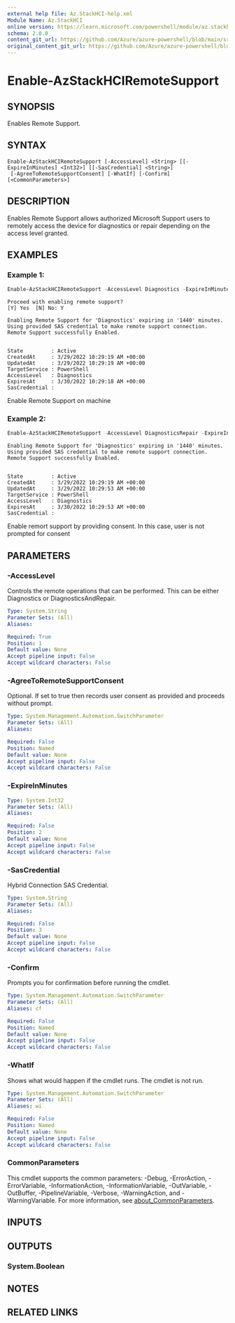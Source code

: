 ```yaml
---
external help file: Az.StackHCI-help.xml
Module Name: Az.StackHCI
online version: https://learn.microsoft.com/powershell/module/az.stackhci/enable-azstackhciremotesupport
schema: 2.0.0
content_git_url: https://github.com/Azure/azure-powershell/blob/main/src/StackHCI/StackHCI/help/Enable-AzStackHCIRemoteSupport.md
original_content_git_url: https://github.com/Azure/azure-powershell/blob/main/src/StackHCI/StackHCI/help/Enable-AzStackHCIRemoteSupport.md
---
```


# Enable-AzStackHCIRemoteSupport

## SYNOPSIS
Enables Remote Support.

## SYNTAX

```
Enable-AzStackHCIRemoteSupport [-AccessLevel] <String> [[-ExpireInMinutes] <Int32>] [[-SasCredential] <String>]
 [-AgreeToRemoteSupportConsent] [-WhatIf] [-Confirm] [<CommonParameters>]
```

## DESCRIPTION
Enables Remote Support allows authorized Microsoft Support users to remotely access the device for diagnostics or repair depending on the access level granted.

## EXAMPLES

### Example 1:
```powershell
Enable-AzStackHCIRemoteSupport -AccessLevel Diagnostics -ExpireInMinutes 1440 -SasCredential "Sample SAS"
```

```output
Proceed with enabling remote support?
[Y] Yes  [N] No: Y

Enabling Remote Support for 'Diagnostics' expiring in '1440' minutes.
Using provided SAS credential to make remote support connection.
Remote Support successfully Enabled.


State         : Active
CreatedAt     : 3/29/2022 10:29:19 AM +00:00
UpdatedAt     : 3/29/2022 10:29:19 AM +00:00
TargetService : PowerShell
AccessLevel   : Diagnostics
ExpiresAt     : 3/30/2022 10:29:18 AM +00:00
SasCredential :
```

Enable Remote Support on machine

### Example 2:
```powershell
Enable-AzStackHCIRemoteSupport -AccessLevel DiagnosticsRepair -ExpireInMinutes 1440 -SasCredential "Sample SAS" -AgreeToRemoteSupportConsent
```

```output
Enabling Remote Support for 'Diagnostics' expiring in '1440' minutes.
Using provided SAS credential to make remote support connection.
Remote Support successfully Enabled.


State         : Active
CreatedAt     : 3/29/2022 10:29:19 AM +00:00
UpdatedAt     : 3/29/2022 10:29:53 AM +00:00
TargetService : PowerShell
AccessLevel   : Diagnostics
ExpiresAt     : 3/30/2022 10:29:53 AM +00:00
SasCredential :
```

Enable remort support by providing consent.
In this case, user is not prompted for consent

## PARAMETERS

### -AccessLevel
Controls the remote operations that can be performed.
This can be either Diagnostics or DiagnosticsAndRepair.

```yaml
Type: System.String
Parameter Sets: (All)
Aliases:

Required: True
Position: 1
Default value: None
Accept pipeline input: False
Accept wildcard characters: False
```

### -AgreeToRemoteSupportConsent
Optional.
If set to true then records user consent as provided and proceeds without prompt.

```yaml
Type: System.Management.Automation.SwitchParameter
Parameter Sets: (All)
Aliases:

Required: False
Position: Named
Default value: None
Accept pipeline input: False
Accept wildcard characters: False
```

### -ExpireInMinutes

```yaml
Type: System.Int32
Parameter Sets: (All)
Aliases:

Required: False
Position: 2
Default value: None
Accept pipeline input: False
Accept wildcard characters: False
```

### -SasCredential
Hybrid Connection SAS Credential.

```yaml
Type: System.String
Parameter Sets: (All)
Aliases:

Required: False
Position: 3
Default value: None
Accept pipeline input: False
Accept wildcard characters: False
```

### -Confirm
Prompts you for confirmation before running the cmdlet.

```yaml
Type: System.Management.Automation.SwitchParameter
Parameter Sets: (All)
Aliases: cf

Required: False
Position: Named
Default value: None
Accept pipeline input: False
Accept wildcard characters: False
```

### -WhatIf
Shows what would happen if the cmdlet runs.
The cmdlet is not run.

```yaml
Type: System.Management.Automation.SwitchParameter
Parameter Sets: (All)
Aliases: wi

Required: False
Position: Named
Default value: None
Accept pipeline input: False
Accept wildcard characters: False
```

### CommonParameters
This cmdlet supports the common parameters: -Debug, -ErrorAction, -ErrorVariable, -InformationAction, -InformationVariable, -OutVariable, -OutBuffer, -PipelineVariable, -Verbose, -WarningAction, and -WarningVariable. For more information, see [about_CommonParameters](http://go.microsoft.com/fwlink/?LinkID=113216).

## INPUTS

## OUTPUTS

### System.Boolean

## NOTES

## RELATED LINKS
